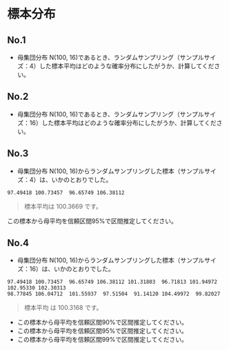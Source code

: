 # 標本分布

## No.1 

* 母集団分布 N(100, 16)であるとき、ランダムサンプリング（サンプルサイズ：4）した標本平均はどのような確率分布にしたがうか、計算してください。

<!-- 
$$
E[\frac{1}{4}(X_1 + X_2 + X_3 + X_4)] = \frac{1}{4} \lbrace E(X_1) + E(X_2) + E(X_3) + E(X_4) \rbrace = \mu
$$

$$
V[\frac{1}{4}(X_1 + X_2 + X_3 + X_4)] = \frac{1}{4^2} \lbrace V[X_1] + V[X_2]V + V[X_3] + V[X_4] \rbrace = \frac{1}{4}\sigma^2
$$

N(100, 4)
-->

## No.2

* 母集団分布 N(100, 16)であるとき、ランダムサンプリング（サンプルサイズ：16）した標本平均はどのような確率分布にしたがうか、計算してください。

<!-- 
N(100, 1)
-->


## No.3 

* 母集団分布 N(100, 16)からランダムサンプリングした標本（サンプルサイズ：4）は、いかのとおりでした。

```
97.49418 100.73457  96.65749 106.38112
```

> 標本平均は 100.3669 です。

この標本から母平均を信頼区間95%で区間推定してください。

<!-- 
set.seed(1)
mu <- 100
var <- 16
sample_size <- 4
sample <- rnorm(sample_size, mu, sqrt(var))
print(sample)
print(sample_mean)
sample_mean <- mean(sample)
sample_var <- var / sample_size
print(paste("90%", 
            sample_mean - 1.64 * sqrt(sample_var), 
            sample_mean + 1.64 * sqrt(sample_var)))
print(paste("95%", 
            sample_mean - 1.96 * sqrt(sample_var), 
            sample_mean + 1.96 * sqrt(sample_var)))
print(paste("99%", 
            sample_mean - 2.58 * sqrt(sample_var), 
            sample_mean + 2.58 * sqrt(sample_var)))
            
# install.packages('BSDA')
library(BSDA)
z.test(sample, mu = 100, sigma.x = 4, conf.level = 0.90)
z.test(sample, mu = 100, sigma.x = 4, conf.level = 0.95)
z.test(sample, mu = 100, sigma.x = 4, conf.level = 0.99)
-->

## No.4 

* 母集団分布 N(100, 16)からランダムサンプリングした標本（サンプルサイズ：16）は、いかのとおりでした。

```
97.49418 100.73457  96.65749 106.38112 101.31803  96.71813 101.94972 102.95330 102.30313  
98.77845 106.04712  101.55937  97.51504  91.14120 104.49972  99.82027
```

> 標本平均 は 100.3168 です。

* この標本から母平均を信頼区間90%で区間推定してください。
* この標本から母平均を信頼区間95%で区間推定してください。
* この標本から母平均を信頼区間99%で区間推定してください。


<!-- 
set.seed(1)
mu <- 100
var <- 16
sample_size <- 16
sample <- rnorm(sample_size, mu, sqrt(var))
print(sample)
print(sample_mean)
sample_mean <- mean(sample)
sample_var <- var / sample_size
print(paste("90%", 
            sample_mean - 1.64 * sqrt(sample_var), 
            sample_mean + 1.64 * sqrt(sample_var)))
print(paste("95%", 
            sample_mean - 1.96 * sqrt(sample_var), 
            sample_mean + 1.96 * sqrt(sample_var)))
print(paste("99%", 
            sample_mean - 2.58 * sqrt(sample_var), 
            sample_mean + 2.58 * sqrt(sample_var)))
            
# install.packages('BSDA')
library(BSDA)
z.test(sample, mu = 100, sigma.x = 4, conf.level = 0.90)
z.test(sample, mu = 100, sigma.x = 4, conf.level = 0.95)
z.test(sample, mu = 100, sigma.x = 4, conf.level = 0.99)

-->



